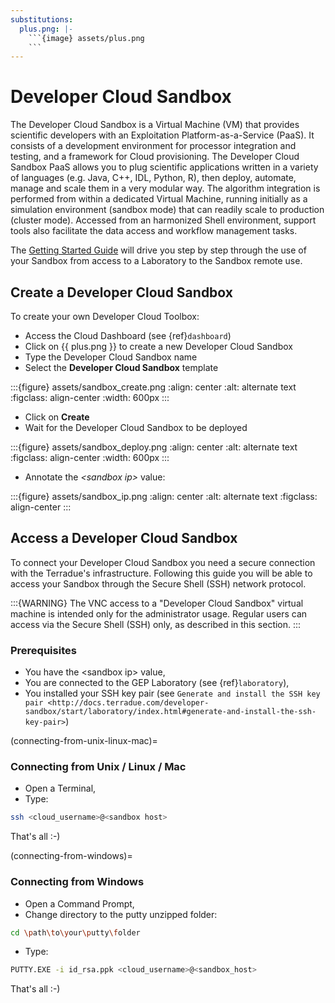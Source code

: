 ```yaml
---
substitutions:
  plus.png: |-
    ```{image} assets/plus.png
    ```
---
```


# Developer Cloud Sandbox

The Developer Cloud Sandbox is a Virtual Machine (VM) that provides scientific developers with an Exploitation Platform-as-a-Service (PaaS). It consists of a development environment for processor integration and testing, and a framework for Cloud provisioning.
The Developer Cloud Sandbox PaaS allows you to plug scientific applications written in a variety of languages (e.g. Java, C++, IDL, Python, R), then deploy, automate, manage and scale them in a very modular way. The algorithm integration is performed from within a dedicated Virtual Machine, running initially as a simulation environment (sandbox mode) that can readily scale to production (cluster mode). Accessed from an harmonized Shell environment, support tools also facilitate the data access and workflow management tasks.

The [Getting Started Guide](http://docs.terradue.com/developer-sandbox/start/index.html) will drive you step by step through the use of your Sandbox from access to a Laboratory to the Sandbox remote use.

## Create a Developer Cloud Sandbox

To create your own Developer Cloud Toolbox:

- Access the Cloud Dashboard (see {ref}`dashboard`)
- Click on {{ plus.png }} to create a new Developer Cloud Sandbox
- Type the Developer Cloud Sandbox name
- Select the **Developer Cloud Sandbox** template

:::{figure} assets/sandbox_create.png
:align: center
:alt: alternate text
:figclass: align-center
:width: 600px
:::

- Click on **Create**
- Wait for the Developer Cloud Sandbox to be deployed

:::{figure} assets/sandbox_deploy.png
:align: center
:alt: alternate text
:figclass: align-center
:width: 600px
:::

- Annotate the *\<sandbox ip>* value:

:::{figure} assets/sandbox_ip.png
:align: center
:alt: alternate text
:figclass: align-center
:::

## Access a Developer Cloud Sandbox

To connect your Developer Cloud Sandbox you need a secure connection with the Terradue's infrastructure. Following this guide you will be able to access your Sandbox through the Secure Shell (SSH) network protocol.

:::{WARNING}
The VNC access to a "Developer Cloud Sandbox" virtual machine is intended only for the administrator usage. Regular users can access via the Secure Shell (SSH) only, as described in this section.
:::

### Prerequisites

- You have the \<sandbox ip> value,
- You are connected to the GEP Laboratory (see {ref}`laboratory`),
- You installed your SSH key pair (see `Generate and install the SSH key pair <http://docs.terradue.com/developer-sandbox/start/laboratory/index.html#generate-and-install-the-ssh-key-pair>`)

(connecting-from-unix-linux-mac)=

### Connecting from Unix / Linux / Mac

- Open a Terminal,
- Type:

```bash
ssh <cloud_username>@<sandbox host>
```

That's all :-)

(connecting-from-windows)=

### Connecting from Windows

- Open a Command Prompt,
- Change directory to the putty unzipped folder:

```bash
cd \path\to\your\putty\folder
```

- Type:

```bash
PUTTY.EXE -i id_rsa.ppk <cloud_username>@<sandbox_host>
```

That's all :-)
